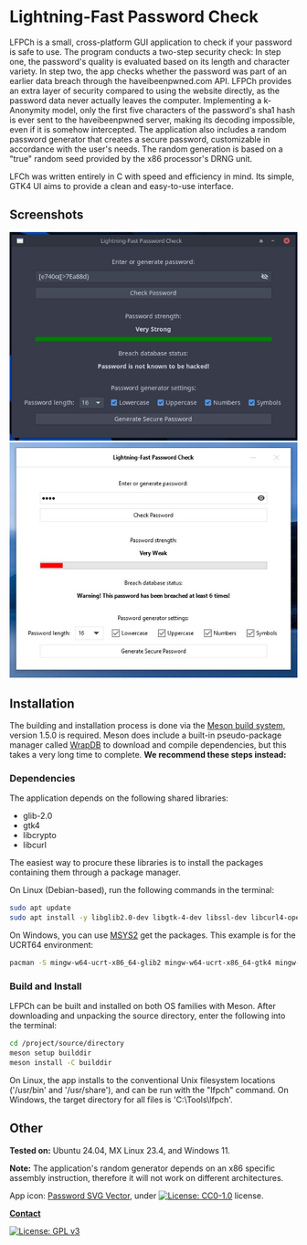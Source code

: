 # Lightning-Fast Password Check

LFPCh is a small, cross-platform GUI application to check if your password is safe to use. The program conducts a two-step security check:
In step one, the password's quality is evaluated based on its length and character variety. In step two, the app checks whether
the password was part of an earlier data breach through the haveibeenpwned.com API. LFPCh provides an extra layer of security
compared to using the website directly, as the password data never actually leaves the computer. Implementing a k-Anonymity model,
only the first five characters of the password's sha1 hash is ever sent to the haveibeenpwned server, making its decoding impossible,
even if it is somehow intercepted. The application also includes a random password generator that creates a secure password, customizable
in accordance with the user's needs. The random generation is based on a "true" random seed provided by the x86 processor's DRNG unit.

LFCh was written entirely in C with speed and efficiency in mind. Its simple, GTK4 UI aims to provide a clean and easy-to-use interface.

## Screenshots

<p align="center">
  <img src="./assets/screenshots/lnx_screen.jpg" alt="Linux Screenshot" height=auto width="700">
  <img src="./assets/screenshots/win_screen.jpg" alt="Windows Screenshot" height=auto width="700">
</p>

## Installation

The building and installation process is done via the [Meson build system](https://mesonbuild.com/index.html), version 1.5.0 is required. Meson does include
a built-in pseudo-package manager called [WrapDB](https://mesonbuild.com/Wrapdb-projects.html) to download and compile dependencies, but this takes a very long time to complete. **We recommend these steps instead:**

### Dependencies

The application depends on the following shared libraries:

- glib-2.0
- gtk4
- libcrypto
- libcurl

The easiest way to procure these libraries is to install the packages containing them through a package manager.

On Linux (Debian-based), run the following commands in the terminal:

  ```bash
  sudo apt update
  sudo apt install -y libglib2.0-dev libgtk-4-dev libssl-dev libcurl4-openssl-dev
  ```

On Windows, you can use [MSYS2](https://www.msys2.org/) get the packages. This example is for the UCRT64 environment:

```bash
pacman -S mingw-w64-ucrt-x86_64-glib2 mingw-w64-ucrt-x86_64-gtk4 mingw-w64-ucrt-x86_64-openssl mingw-w64-ucrt-x86_64-curl
```

### Build and Install

LFPCh can be built and installed on both OS families with Meson. After downloading and unpacking the source directory, enter the following into the terminal:

```bash
cd /project/source/directory
meson setup builddir
meson install -C builddir
```

On Linux, the app installs to the conventional Unix filesystem locations ('/usr/bin' and '/usr/share'), and can be run with the "lfpch" command. On Windows, the target directory for all files is 'C:\Tools\lfpch'.

## Other

**Tested on:** Ubuntu 24.04, MX Linux 23.4, and Windows 11.

**Note:** The application's random generator depends on an x86 specific assembly instruction, therefore it will not work on different architectures.

App icon: [Password SVG Vector](https://www.svgrepo.com/svg/475163/password),  under [![License: CC0-1.0](https://licensebuttons.net/l/zero/1.0/80x15.png)](http://creativecommons.org/publicdomain/zero/1.0/) license.

**[Contact](mailto:lcs_it@proton.me)**

[![License: GPL v3](https://img.shields.io/badge/License-GPLv3-blue.svg)](https://www.gnu.org/licenses/gpl-3.0)
